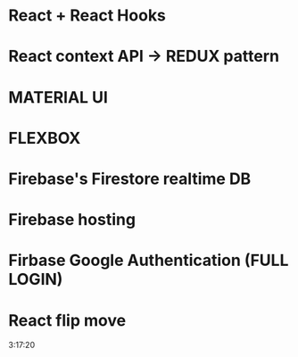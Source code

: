# React + React Hooks

# React context API -> REDUX pattern

# MATERIAL UI

# FLEXBOX

# Firebase's Firestore realtime DB

# Firebase hosting

# Firbase Google Authentication (FULL LOGIN)

# React flip move

3:17:20
